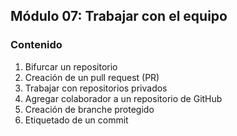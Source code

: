 ## Módulo 07: Trabajar con el equipo

### Contenido

1. Bifurcar un repositorio
2. Creación de un pull request (PR)
3. Trabajar con repositorios privados
4. Agregar colaborador a un repositorio de GitHub
5. Creación de branche protegido
6. Etiquetado de un commit

